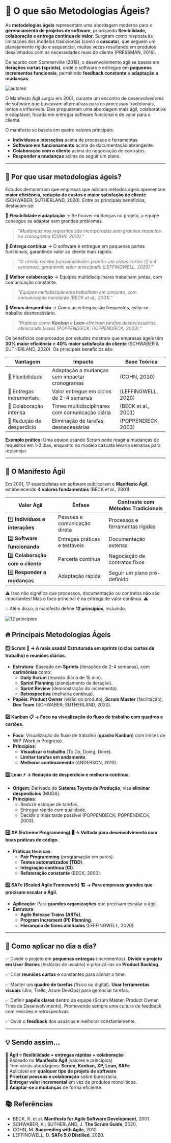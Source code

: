 # 📌 O que são Metodologias Ágeis?  

As **metodologias ágeis** representam uma abordagem moderna para o **gerenciamento de projetos de software**, priorizando **flexibilidade, colaboração e entrega contínua de valor**. Surgiram como resposta às limitações dos modelos tradicionais (como o **cascata**), que seguem um planejamento rígido e sequencial, muitas vezes resultando em produtos desalinhados com as necessidades reais do cliente (PRESSMAN, 2016).  

De acordo com Sommerville (2018), o desenvolvimento ágil se baseia em **iterações curtas (sprints)**, onde o software é entregue em **pequenos incrementos funcionais**, permitindo **feedback constante** e **adaptação a mudanças**.  


![autores](../../assets/Agile-Manifesto-Authors-2-1024x576.png)

O Manifesto Ágil surgiu em 2001, durante um encontro de desenvolvedores de software que buscavam alternativas para os processos tradicionais, lentos e inflexíveis. Eles propuseram uma abordagem mais ágil, colaborativa e adaptável, focada em entregar software funcional e de valor para o cliente.

O manifesto se baseia em quatro valores principais:

* **Indivíduos e interações** acima de processos e ferramentas.
* **Software em funcionamento** acima de documentação abrangente.
* **Colaboração com o cliente** acima de negociação de contratos.
* **Responder a mudanças** acima de seguir um plano.

---

## 🚀 Por que usar metodologias ágeis?  

Estudos demonstram que empresas que adotam métodos ágeis apresentam **maior eficiência, redução de custos e maior satisfação do cliente** (SCHWABER; SUTHERLAND, 2020). Entre os principais benefícios, destacam-se:  

🔹 **Flexibilidade e adaptação** → Se houver mudanças no projeto, a equipe consegue se adaptar sem grandes problemas. 
> _"Mudanças nos requisitos são incorporadas sem grandes impactos no cronograma (COHN, 2010)."_

🔹 **Entrega contínua** → O software é entregue em pequenas partes funcionais, garantindo valor ao cliente mais rápido.
>_"O cliente recebe funcionalidades prontas em ciclos curtos (2 a 4 semanas), garantindo valor antecipado (LEFFINGWELL, 2020)."_

🔹 **Melhor colaboração** → Equipes multidisciplinares trabalham juntas, com comunicação constante.  
> _"Equipes multidisciplinares trabalham em conjunto, com comunicação constante (BECK et al., 2001)."_

🔹 **Menos desperdício** → Como as entregas são frequentes, evita-se trabalho desnecessário.  
> _"Práticas como **Kanban** e **Lean** eliminam tarefas desnecessárias, otimizando fluxos (POPPENDIECK; POPPENDIECK, 2003)."_


Os benefícios comprovados por estudos mostram que empresas ágeis têm **30% maior eficiência** e **40% maior satisfação do cliente** (SCHWABER & SUTHERLAND, 2020). Os principais benefícios são:  

| **Vantagem** | **Impacto** | **Base Teórica** |  
|--------------|------------|------------------|  
| 🔹 Flexibilidade | Adaptação a mudanças sem impactar cronogramas | (COHN, 2010) |  
| 🔹 Entregas incrementais | Valor entregue em ciclos de 2-4 semanas | (LEFFINGWELL, 2020) |  
| 🔹 Colaboração intensa | Times multidisciplinares com comunicação diária | (BECK et al., 2001) |  
| 🔹 Redução de desperdício | Eliminação de tarefas desnecessárias | (POPPENDIECK, 2003) |  

**Exemplo prático:** Uma equipe usando Scrum pode reagir a mudanças de requisitos em 1-2 dias, enquanto no modelo cascata levaria semanas para replanejar.

---

## 📜 O Manifesto Ágil  

Em 2001, 17 especialistas em software publicaram o **Manifesto Ágil**, estabelecendo **4 valores fundamentais** (BECK et al., 2001):  

| **Valor Ágil** | **Ênfase** | **Contraste com Métodos Tradicionais** |  
|----------------|------------|--------------------------------------|  
|1️⃣ **Indivíduos e interações** | Pessoas e comunicação direta | Processos e ferramentas rígidas |  
|2️⃣ **Software funcionando** | Entregas práticas e testáveis | Documentação extensa |  
|3️⃣ **Colaboração com o cliente** | Parceria contínua | Negociação de contratos fixos |  
|4️⃣ **Responder a mudanças** | Adaptação rápida | Seguir um plano pré-definido |  


⚠️ Isso não significa que processos, documentação ou contratos não são importantes! Mas o foco principal é na entrega de valor contínua.  ⚠️

💡 Além disso, o manifesto define **12 princípios**, incluindo:  

![12 principios](../../assets/12%20principios.png)



## 🔥 Principais Metodologias Ágeis  

#### 1️⃣ **Scrum** 🏉 → A mais usada! Estruturada em **sprints** (ciclos curtos de trabalho) e reuniões diárias. 
- **Estrutura**: Baseado em **Sprints** (iterações de 2-4 semanas), com **cerimônias** como:  
  - **Daily Scrum** (reunião diária de 15 min).  
  - **Sprint Planning** (planejamento da iteração).  
  - **Sprint Review** (demonstração do incremento).  
  - **Retrospectiva** (melhoria contínua).  
- **Papéis**: **Product Owner** (visão do produto), **Scrum Master** (facilitação), **Dev Team** (SCHWABER; SUTHERLAND, 2020). 

#### 2️⃣ **Kanban** 📋 → Foco na **visualização do fluxo de trabalho** com quadros e cartões.
- **Foco**: Visualização do fluxo de trabalho (**quadro Kanban**) com limites de WIP (Work in Progress).  
- **Princípios**:  
  - **Visualizar o trabalho** (To Do, Doing, Done).  
  - **Limitar tarefas em andamento**.  
  - **Melhorar continuamente** (ANDERSON, 2010).  
 
#### 3️⃣ **Lean** ⚡ → Redução de desperdício e melhoria contínua.
- **Origem**: Derivado do **Sistema Toyota de Produção**, visa **eliminar desperdícios** (MUDA).  
- **Princípios**:  
  - Reduzir estoque de tarefas.  
  - Entregar rápido com qualidade.  
  - Decidir o mais tarde possível (POPPENDIECK; POPPENDIECK, 2003). 

#### 4️⃣ **XP (Extreme Programming)** 🖥️ → Voltada para desenvolvimento com boas práticas de código.
- **Práticas técnicas**:  
  - **Pair Programming** (programação em pares).  
  - **Testes automatizados (TDD)**.  
  - **Integração contínua (CI)**.  
  - **Refatoração constante** (BECK, 2000).  

#### 5️⃣ **SAFe (Scaled Agile Framework)** 🏗️ → Para empresas grandes que precisam escalar o Ágil.
- **Aplicação**: Para **grandes organizações** que precisam escalar o ágil.  
- **Estrutura**:  
  - **Agile Release Trains (ARTs)**.  
  - **Program Increment (PI) Planning**.  
  - **Hierarquia de times alinhados** (LEFFINGWELL, 2020).

---

## 🎯 Como aplicar no dia a dia?  

✅ Dividir o projeto em **pequenas entregas** (incrementos). **Dividir o projeto em User Stories** (histórias de usuário) e priorizá-las no **Product Backlog**.  

✅ Criar **reuniões curtas** e constantes para alinhar o time.  

✅ Manter um **quadro de tarefas** (físico ou digital). **Usar ferramentas visuais** (Jira, Trello, Azure DevOps) para gerenciar tarefas. 

✅ Definir **papéis claros** dentro da equipe (Scrum Master, Product Owner, Time de Desenvolvimento). Promovendo sempre uma cultura de feedback com revisões e retrospectivas.  

✅ Ouvir o **feedback** dos usuários e melhorar constantemente.  

---

## 💡 Sendo assim...

🔹 **Ágil = flexibilidade + entregas rápidas + colaboração**  
🔹 Baseado no **Manifesto Ágil** (valores e princípios)  
🔹 Tem várias abordagens: **Scrum, Kanban, XP, Lean, SAFe**  
🔹 Aplicável em **qualquer tipo de projeto de software**  
🔹 **Priorizar pessoas e colaboração** sobre burocracia.  
🔹 **Entregar valor incremental** em vez de produtos monolíticos.  
🔹 **Adaptar-se a mudanças** de forma eficiente.  

## **📚 Referências**  
- BECK, K. et al. **Manifesto for Agile Software Development**, 2001.  
- SCHWABER, K.; SUTHERLAND, J. **The Scrum Guide**, 2020.  
- COHN, M. **Succeeding with Agile**, 2010.  
- LEFFINGWELL, D. **SAFe 5.0 Distilled**, 2020.  